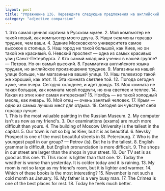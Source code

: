 ```yaml
---
layout: post
title: "Упражнение 136. Переведите следующие предложения на английский язык."
category: "adjective comparsion"
---
```

<section class="question">
1. Это самая ценная картина в Русском музее. 2. Мой компьютер не такой новый, как компьютер моего друга. 3. Наши экзамены гораздо труднее, чем ваши. 4. Здание Московского университета самое высокое в столице. 5. Наш город не такой большой, как Киев, но он такой же красивый. 6. Невский проспект — одна из самых красивых улиц Санкт-Петербурга. 7. Кто самый младший ученик в нашей группе? — Петров. Но он самый высокий. 8. Грамматика английского языка трудная, но английское произношение труднее. 9. Магазины на нашей улице больше, чем магазины на вашей улице. 10. Наш телевизор такой же хороший, как этот. 11. Эта комната светлее той. 12. Погода сегодня хуже, чем вчера. Сегодня холоднее, и идет дождь. 13. Моя комната не такая большая, как комната моей подруги, но она светлее и теплее. 14. Какая из этих книг самая интересная? 15. Ноябрь — не такой холодный месяц, как январь. 16. Мой отец — очень занятый человек. 17. Крым — одно из самых лучших мест для отдыха. 18. Сегодня он чувствует себя гораздо лучше.
</section>

<section class="answer">
1. This is the most valuable painting in the Russian Museum. 2. My computer isn't as new as my friend's. 3. Our examinations (exams) are much more difficult than yours. 4. The building of Moscow University is the tallest in the capital. 5. Our town is not so big as Kiev, but it is as beautiful. 6. Nevsky Prospect is one of the most beautiful streets in St. Petersburg. 7. Who is the youngest pupil in our group? — Petrov (is). But he is the tallest. 8. English grammar is difficult, but English pronunciation is more difficult. 9. The shops in our street are larger than the shops in your street. 10. Our TV set is as good as this one. 11. This room is lighter than that one. 12. Today the weather is worse than yesterday. It is colder today and it is raining. 13. My room is not so large as my friend's room, but it is lighter and warmer. 14. Which of these books is the most interesting? 15. November is not such a cold month as January. 16. My father is a very busy man. 17. The Crimea is one of the best places for rest. 18. Today he feels much better.
</section>